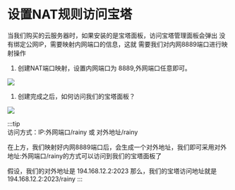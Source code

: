 # 设置NAT规则访问宝塔


当我们购买的云服务器时，如果安装的是宝塔面板，访问宝塔管理面板会弹出 没有绑定公网IP，需要映射内网端口的信息，这就
需要我们对内网8889端口进行映射操作


1. 创建NAT端口映射，设置内网端口为 8889,外网端口任意即可。

![](https://cn-sy1.rains3.com/rainyun-assets/pic/2023/12/20231211112937_cbc3bc62b0fb410740f1e280d6304823.png)

1. 创建完成之后，如何访问我们的宝塔面板？

![](https://cn-sy1.rains3.com/rainyun-assets/pic/2023/12/20231211112937_e50d7bbc5dcf8602ae69bc66a16c1937.png)

:::tip  
访问方式：IP:外网端口/rainy 或 对外地址/rainy

在上方，我们映射好内网8889端口后，会生成一个对外地址，我们即可采用对外地址:外网端口/rainy的方式可以访问到我们的宝塔面板了

假设，我们的对外地址是 194.168.12.2:2023 那么，我们的宝塔访问地址就是 194.168.12.2:2023/rainy
::: 
